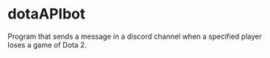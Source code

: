 # dotaAPIbot
Program that sends a message in a discord channel when a specified player loses a game of Dota 2.

